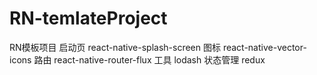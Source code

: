 # RN-temlateProject
RN模板项目
启动页 react-native-splash-screen
图标 react-native-vector-icons
路由 react-native-router-flux
工具 lodash
状态管理 redux
